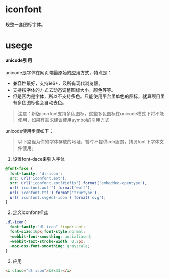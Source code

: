 # iconfont

规整一套图标字体。

# usege

#### unicode引用

unicode是字体在网页端最原始的应用方式，特点是：

* 兼容性最好，支持ie6+，及所有现代浏览器。
* 支持按字体的方式去动态调整图标大小，颜色等等。
* 但是因为是字体，所以不支持多色。只能使用平台里单色的图标，就算项目里有多色图标也会自动去色。

> 注意：新版iconfont支持多色图标，这些多色图标在unicode模式下将不能使用，如果有需求建议使用symbol的引用方式

unicode使用步骤如下：

> 以下路径为你的字体存放的地址，暂时不提供cdn服务，拷贝font下字体文件使用。

1. 设置font-dace来引入字体

``` css
@font-face {
  font-family: 'dl-icon';
  src: url('iconfont.eot');
  src: url('iconfont.eot?#iefix') format('embedded-opentype'),
  url('iconfont.woff') format('woff'),
  url('iconfont.ttf') format('truetype'),
  url('iconfont.svg#dl-icon') format('svg');
}
```

2. 定义iconfont样式

``` css
.dl-icon{
  font-family:"dl-icon" !important;
  font-size:16px;font-style:normal;
  -webkit-font-smoothing: antialiased;
  -webkit-text-stroke-width: 0.2px;
  -moz-osx-font-smoothing: grayscale;
}
```

3. 应用

``` html
<i class="dl-icon">&#x33;</i>
```

